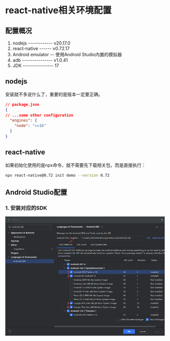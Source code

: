 # react-native相关环境配置

## 配置概况
1. nodejs ------------ v20.17.0
2. react-native ------ v0.72.17
3. Android emulator -- 使用Android Studio内置的模拟器
4. adb --------------- v1.0.41
5. JDK --------------- 17

## nodejs
安装就不多说什么了，重要的是版本一定要正确。
```json
// package.json
{
// ...some other configuration
  "engines": {
    "node": ">=16"
  }
}
```

## react-native
如果初始化使用的是npx命令，就不需要先下载相关包，而是直接执行：
```bash
npx react-native@0.72 init demo --version 0.72
```

## Android Studio配置

### 1. 安装对应的SDK
![img.png](img.png)
